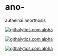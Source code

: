 ano-
====

autaeinai anorthosis


[![githalytics.com alpha](https://cruel-carlota.pagodabox.com/0e055357e9c99a3800dfc5cfcf440814 "githalytics.com")](http://githalytics.com/khawkins/SalesforceMobileSDK-iOS)



[![githalytics.com alpha](https://cruel-carlota.pagodabox.com/0e055357e9c99a3800dfc5cfcf440814 "githalytics.com")](http://githalytics.com/khawkins/SalesforceMobileSDK-iOS)


[![githalytics.com alpha](https://cruel-carlota.pagodabox.com/0e055357e9c99a3800dfc5cfcf440814 "githalytics.com")](http://githalytics.com/khawkins/SalesforceMobileSDK-iOS)
